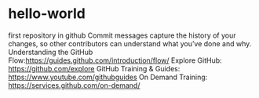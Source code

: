 # hello-world
first repository in github
Commit messages capture the history of your changes, so other contributors can understand what you’ve done and why.
Understanding the GitHub Flow:https://guides.github.com/introduction/flow/
Explore GitHub: https://github.com/explore
GitHub Training & Guides: https://www.youtube.com/githubguides
On Demand Training:  https://services.github.com/on-demand/
